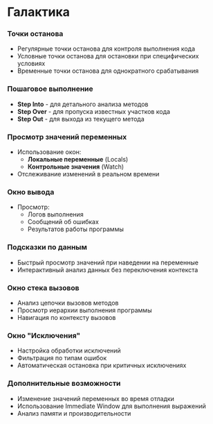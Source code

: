# Галактика

### Точки останова
- Регулярные точки останова для контроля выполнения кода
- Условные точки останова для остановки при специфических условиях
- Временные точки останова для однократного срабатывания

### Пошаговое выполнение
- **Step Into** - для детального анализа методов
- **Step Over** - для пропуска известных участков кода
- **Step Out** - для выхода из текущего метода

### Просмотр значений переменных
- Использование окон:
  - **Локальные переменные** (Locals)
  - **Контрольные значения** (Watch)
- Отслеживание изменений в реальном времени

### Окно вывода
- Просмотр:
  - Логов выполнения
  - Сообщений об ошибках
  - Результатов работы программы

### Подсказки по данным
- Быстрый просмотр значений при наведении на переменные
- Интерактивный анализ данных без переключения контекста

### Окно стека вызовов
- Анализ цепочки вызовов методов
- Просмотр иерархии выполнения программы
- Навигация по контексту вызовов

### Окно "Исключения"
- Настройка обработки исключений
- Фильтрация по типам ошибок
- Автоматическая остановка при критичных исключениях

### Дополнительные возможности
- Изменение значений переменных во время отладки
- Использование Immediate Window для выполнения выражений
- Анализ памяти и производительности
